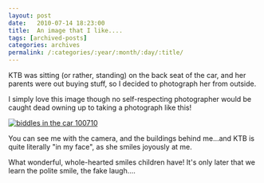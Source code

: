 ```yaml
---
layout: post
date:	2010-07-14 18:23:00
title:  An image that I like....
tags: [archived-posts]
categories: archives
permalink: /:categories/:year/:month/:day/:title/
---
```

KTB was sitting (or rather, standing) on the back seat of the car, and her parents were out buying stuff, so I decided to photograph her from outside.

I simply love this image though no self-respecting photographer would be caught dead owning up to taking a photograph like this! 

<a href="http://s835.photobucket.com/albums/zz275/dffrntpx/?action=view&current=IMG_7441.jpg" target="_blank"><img src="http://i835.photobucket.com/albums/zz275/dffrntpx/IMG_7441.jpg" border="0" alt="biddles in the car 100710"></a>


You can see me with the camera, and the buildings behind me...and KTB is quite literally "in my face", as she smiles joyously at me. 

What wonderful, whole-hearted smiles children have! It's only later that we learn the polite smile, the fake laugh....
